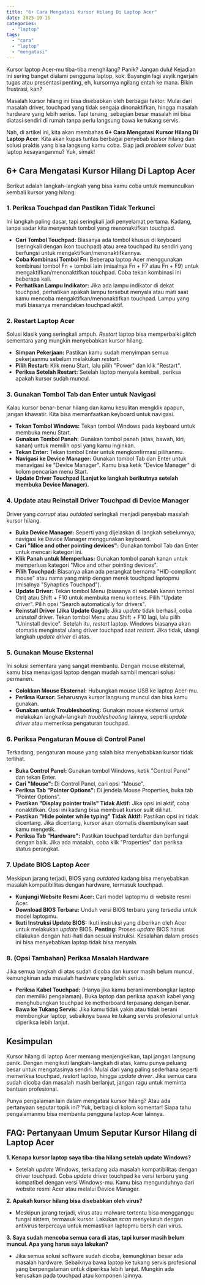 ```yaml
---
title: "6+ Cara Mengatasi Kursor Hilang Di Laptop Acer"
date: 2025-10-16
categories: 
  - "laptop"
tags: 
  - "cara"
  - "laptop"
  - "mengatasi"
---
```


Kursor laptop Acer-mu tiba-tiba menghilang? Panik? Jangan dulu! Kejadian ini sering banget dialami pengguna laptop, kok. Bayangin lagi asyik ngerjain tugas atau presentasi penting, eh, kursornya ngilang entah ke mana. Bikin frustrasi, kan?

Masalah kursor hilang ini bisa disebabkan oleh berbagai faktor. Mulai dari masalah driver, touchpad yang tidak sengaja dinonaktifkan, hingga masalah hardware yang lebih serius. Tapi tenang, sebagian besar masalah ini bisa diatasi sendiri di rumah tanpa perlu langsung bawa ke tukang servis.

Nah, di artikel ini, kita akan membahas **6+ Cara Mengatasi Kursor Hilang Di Laptop Acer**. Kita akan kupas tuntas berbagai penyebab kursor hilang dan solusi praktis yang bisa langsung kamu coba. Siap jadi _problem solver_ buat laptop kesayanganmu? Yuk, simak!

## 6+ Cara Mengatasi Kursor Hilang Di Laptop Acer

Berikut adalah langkah-langkah yang bisa kamu coba untuk memunculkan kembali kursor yang hilang:

### 1\. Periksa Touchpad dan Pastikan Tidak Terkunci

Ini langkah paling dasar, tapi seringkali jadi penyelamat pertama. Kadang, tanpa sadar kita menyentuh tombol yang menonaktifkan touchpad.

- **Cari Tombol Touchpad:** Biasanya ada tombol khusus di keyboard (seringkali dengan ikon touchpad) atau area touchpad itu sendiri yang berfungsi untuk mengaktifkan/menonaktifkannya.
- **Coba Kombinasi Tombol Fn:** Beberapa laptop Acer menggunakan kombinasi tombol Fn + tombol lain (misalnya Fn + F7 atau Fn + F9) untuk mengaktifkan/menonaktifkan touchpad. Coba tekan kombinasi ini beberapa kali.
- **Perhatikan Lampu Indikator:** Jika ada lampu indikator di dekat touchpad, perhatikan apakah lampu tersebut menyala atau mati saat kamu mencoba mengaktifkan/menonaktifkan touchpad. Lampu yang mati biasanya menandakan touchpad aktif.

### 2\. Restart Laptop Acer

Solusi klasik yang seringkali ampuh. _Restart_ laptop bisa memperbaiki _glitch_ sementara yang mungkin menyebabkan kursor hilang.

- **Simpan Pekerjaan:** Pastikan kamu sudah menyimpan semua pekerjaanmu sebelum melakukan _restart_.
- **Pilih Restart:** Klik menu Start, lalu pilih "Power" dan klik "Restart".
- **Periksa Setelah Restart:** Setelah laptop menyala kembali, periksa apakah kursor sudah muncul.

### 3\. Gunakan Tombol Tab dan Enter untuk Navigasi

Kalau kursor benar-benar hilang dan kamu kesulitan mengklik apapun, jangan khawatir. Kita bisa memanfaatkan keyboard untuk navigasi.

- **Tekan Tombol Windows:** Tekan tombol Windows pada keyboard untuk membuka menu Start.
- **Gunakan Tombol Panah:** Gunakan tombol panah (atas, bawah, kiri, kanan) untuk memilih opsi yang kamu inginkan.
- **Tekan Enter:** Tekan tombol Enter untuk mengkonfirmasi pilihanmu.
- **Navigasi ke Device Manager:** Gunakan tombol Tab dan Enter untuk menavigasi ke "Device Manager". Kamu bisa ketik "Device Manager" di kolom pencarian menu Start.
- **Update Driver Touchpad (Lanjut ke langkah berikutnya setelah membuka Device Manager).**

### 4\. Update atau Reinstall Driver Touchpad di Device Manager

Driver yang _corrupt_ atau _outdated_ seringkali menjadi penyebab masalah kursor hilang.

- **Buka Device Manager:** Seperti yang dijelaskan di langkah sebelumnya, navigasi ke Device Manager menggunakan keyboard.
- **Cari "Mice and other pointing devices":** Gunakan tombol Tab dan Enter untuk mencari kategori ini.
- **Klik Panah untuk Memperluas:** Gunakan tombol panah kanan untuk memperluas kategori "Mice and other pointing devices".
- **Pilih Touchpad:** Biasanya akan ada perangkat bernama "HID-compliant mouse" atau nama yang mirip dengan merek touchpad laptopmu (misalnya "Synaptics Touchpad").
- **Update Driver:** Tekan tombol Menu (biasanya di sebelah kanan tombol Ctrl) atau Shift + F10 untuk membuka menu konteks. Pilih "Update driver". Pilih opsi "Search automatically for drivers".
- **Reinstall Driver (Jika Update Gagal):** Jika _update_ tidak berhasil, coba _uninstall_ driver. Tekan tombol Menu atau Shift + F10 lagi, lalu pilih "Uninstall device". Setelah itu, _restart_ laptop. Windows biasanya akan otomatis menginstal ulang driver touchpad saat _restart_. Jika tidak, ulangi langkah _update driver_ di atas.

### 5\. Gunakan Mouse Eksternal

Ini solusi sementara yang sangat membantu. Dengan mouse eksternal, kamu bisa menavigasi laptop dengan mudah sambil mencari solusi permanen.

- **Colokkan Mouse Eksternal:** Hubungkan mouse USB ke laptop Acer-mu.
- **Periksa Kursor:** Seharusnya kursor langsung muncul dan bisa kamu gunakan.
- **Gunakan untuk Troubleshooting:** Gunakan mouse eksternal untuk melakukan langkah-langkah _troubleshooting_ lainnya, seperti _update driver_ atau memeriksa pengaturan touchpad.

### 6\. Periksa Pengaturan Mouse di Control Panel

Terkadang, pengaturan mouse yang salah bisa menyebabkan kursor tidak terlihat.

- **Buka Control Panel:** Gunakan tombol Windows, ketik "Control Panel" dan tekan Enter.
- **Cari "Mouse":** Di Control Panel, cari opsi "Mouse".
- **Periksa Tab "Pointer Options":** Di jendela Mouse Properties, buka tab "Pointer Options".
- **Pastikan "Display pointer trails" Tidak Aktif:** Jika opsi ini aktif, coba nonaktifkan. Opsi ini kadang bisa membuat kursor sulit dilihat.
- **Pastikan "Hide pointer while typing" Tidak Aktif:** Pastikan opsi ini tidak dicentang. Jika dicentang, kursor akan otomatis disembunyikan saat kamu mengetik.
- **Periksa Tab "Hardware":** Pastikan touchpad terdaftar dan berfungsi dengan baik. Jika ada masalah, coba klik "Properties" dan periksa status perangkat.

### 7\. Update BIOS Laptop Acer

Meskipun jarang terjadi, BIOS yang _outdated_ kadang bisa menyebabkan masalah kompatibilitas dengan hardware, termasuk touchpad.

- **Kunjungi Website Resmi Acer:** Cari model laptopmu di website resmi Acer.
- **Download BIOS Terbaru:** Unduh versi BIOS terbaru yang tersedia untuk model laptopmu.
- **Ikuti Instruksi Update BIOS:** Ikuti instruksi yang diberikan oleh Acer untuk melakukan _update_ BIOS. **Penting:** Proses _update_ BIOS harus dilakukan dengan hati-hati dan sesuai instruksi. Kesalahan dalam proses ini bisa menyebabkan laptop tidak bisa menyala.

### 8\. (Opsi Tambahan) Periksa Masalah Hardware

Jika semua langkah di atas sudah dicoba dan kursor masih belum muncul, kemungkinan ada masalah hardware yang lebih serius.

- **Periksa Kabel Touchpad:** (Hanya jika kamu berani membongkar laptop dan memiliki pengalaman). Buka laptop dan periksa apakah kabel yang menghubungkan touchpad ke motherboard terpasang dengan benar.
- **Bawa ke Tukang Servis:** Jika kamu tidak yakin atau tidak berani membongkar laptop, sebaiknya bawa ke tukang servis profesional untuk diperiksa lebih lanjut.

## Kesimpulan

Kursor hilang di laptop Acer memang menjengkelkan, tapi jangan langsung panik. Dengan mengikuti langkah-langkah di atas, kamu punya peluang besar untuk mengatasinya sendiri. Mulai dari yang paling sederhana seperti memeriksa touchpad, _restart_ laptop, hingga _update driver_. Jika semua cara sudah dicoba dan masalah masih berlanjut, jangan ragu untuk meminta bantuan profesional.

Punya pengalaman lain dalam mengatasi kursor hilang? Atau ada pertanyaan seputar topik ini? Yuk, berbagi di kolom komentar! Siapa tahu pengalamanmu bisa membantu pengguna laptop Acer lainnya.

## FAQ: Pertanyaan Umum Seputar Kursor Hilang di Laptop Acer

**1\. Kenapa kursor laptop saya tiba-tiba hilang setelah update Windows?**

- Setelah _update_ Windows, terkadang ada masalah kompatibilitas dengan driver touchpad. Coba _update_ driver touchpad ke versi terbaru yang kompatibel dengan versi Windows-mu. Kamu bisa mengunduhnya dari website resmi Acer atau melalui Device Manager.

**2\. Apakah kursor hilang bisa disebabkan oleh virus?**

- Meskipun jarang terjadi, virus atau malware tertentu bisa mengganggu fungsi sistem, termasuk kursor. Lakukan _scan_ menyeluruh dengan antivirus terpercaya untuk memastikan laptopmu bersih dari virus.

**3\. Saya sudah mencoba semua cara di atas, tapi kursor masih belum muncul. Apa yang harus saya lakukan?**

- Jika semua solusi software sudah dicoba, kemungkinan besar ada masalah hardware. Sebaiknya bawa laptop ke tukang servis profesional yang berpengalaman untuk diperiksa lebih lanjut. Mungkin ada kerusakan pada touchpad atau komponen lainnya.
